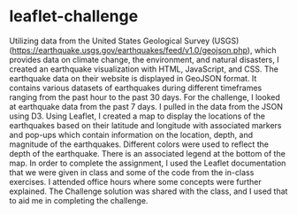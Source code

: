 # leaflet-challenge

Utilizing data from the United States Geological Survey (USGS) (https://earthquake.usgs.gov/earthquakes/feed/v1.0/geojson.php), which provides data on climate change, the environment, and natural disasters, I created an earthquake visualization with HTML, JavaScript, and CSS. 
The earthquake data on their website is displayed in GeoJSON format. It contains various datasets of earthquakes during different timeframes ranging from the past hour to the past 30 days. For the challenge, I looked at earthquake data from the past 7 days.
I pulled in the data from the JSON using D3. Using Leaflet, I created a map to display the locations of the earthquakes based on their latitude and longitude with associated markers and pop-ups which contain information on the location, depth, and magnitude of the earthquakes. Different colors were used to reflect the depth of the earthquake. There is an associated legend at the bottom of the map. 
In order to complete the assignment, I used the Leaflet documentation that we were given in class and some of the code from the in-class exercises. I attended office hours where some concepts were further explained. The Challenge solution was shared with the class, and I used that to aid me in completing the challenge.
